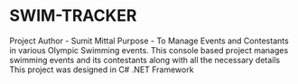 # SWIM-TRACKER
Project Author - Sumit Mittal
Purpose - To Manage Events and Contestants in various Olympic Swimming events. 
This console based project manages swimming events and its contestants along with all the necessary details
This project was designed in C# .NET Framework
